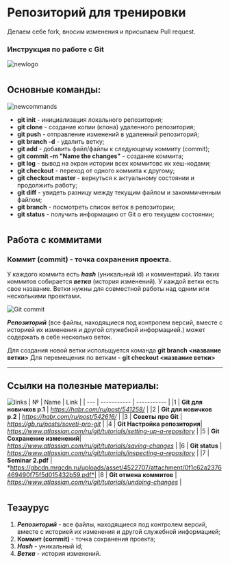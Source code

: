 # Репозиторий для тренировки

Делаем себе fork, вносим изменения и присылаем Pull request.

### Инструкция по работе с Git
![newlogo](newlogo.png)
#
## Основные команды:
![newcommands](newcommands.png)
* **git init** - инициализация локального репозитория;
* **git clone** - создание копии (клона) удаленного репозитория;
* **git push** - отправление изменений в удаленный репозиторий;
* **git branch -d** - удалить ветку;
* **git add** - добавить файл/файлы к следующему коммиту (commit);
* **git commit -m "Name the changes"** - создание коммита;
* **git log** - вывод на экран истории всех коммитовс их хеш-кодами;
* **git checkout** - переход от одного коммита к другому;
* **git checkout master** - вернуться к актуальному состоянии и продолжить работу;
* **git diff** - увидеть разницу между текущим файлом и закоммиченным файлом;
* **git branch** - посмотреть список веток в репозитории;
* **git status** - получить информацию от Git о его текущем состоянии; 
# 

## Работа с коммитами 
### Коммит (commit) - точка сохранения проекта.
У каждого коммита есть ***hash*** (уникальный id) и комментарий. Из таких коммитов собирается ***ветка*** (история изменений). У каждой ветки есть свое название. Ветки нужны для совместной работы над одним или несколькими проектами. 

![Git commit](https://infostart.ru/upload/iblock/ccc/ccce3b7b9a303aafd78e798d4c5dd4ef.png)


***Репозиторий*** (все файлы, находящиеся под контролем версий, вместе с историей их изменения и другой служебной информацией.) может содержать в себе несколько веток. 

Для создания новой ветки испольщуется команда **git branch <название ветки>**
Для перемещения по веткам - **git checkout <название ветки>**

--- 

## Ссылки на полезные материалы:
![links](links.png)
| № | Name | Link |
| --- | ----------- | ----------- |
|1 | **Git для новичков p.1** | *https://habr.com/ru/post/541258/* |
|2 | **Git для новичков p.2** | *https://habr.com/ru/post/542616/* |
|3 | **Советы про Git**       | *https://gb.ru/posts/soveti-pro-git* |
|4 | **Git Настройка репозитория**| *https://www.atlassian.com/ru/git/tutorials/setting-up-a-repository* |
|5 | **Git Сохранение изменений**| *https://www.atlassian.com/ru/git/tutorials/saving-changes* |
|6 | **Git status** | *https://www.atlassian.com/ru/git/tutorials/inspecting-a-repository* |
|7 | **Seminar 2.pdf** | *https://gbcdn.mrgcdn.ru/uploads/asset/4522707/attachment/0f1c62a2376469490f75f5d015432b59.pdf*|
|8 | **Git отмена коммитов** | *https://www.atlassian.com/ru/git/tutorials/undoing-changes* |
#


## Тезаурус
1. ***Репозиторий*** - все файлы, находящиеся под контролем версий, вместе с историей их изменения и другой служебной информацией;
2. **Коммит (commit)** - точка сохранения проекта;
3. ***Hash*** - уникальный id;
4. ***Ветка*** - история изменений.